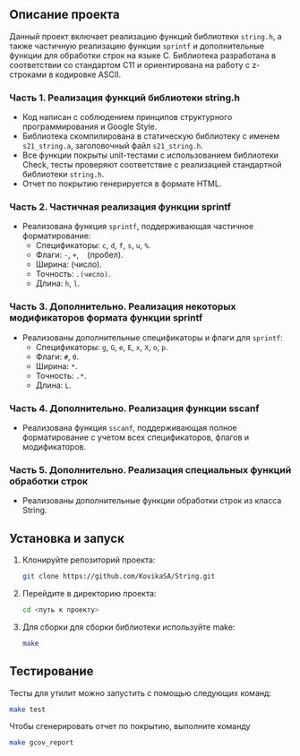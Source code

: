 ## Описание проекта

Данный проект включает реализацию функций библиотеки `string.h`, а также частичную реализацию функции `sprintf` и дополнительные функции для обработки строк на языке C. Библиотека разработана в соответствии со стандартом C11 и ориентирована на работу с z-строками в кодировке ASCII.

### Часть 1. Реализация функций библиотеки string.h

- Код написан с соблюдением принципов структурного программирования и Google Style.
- Библиотека скомпилирована в статическую библиотеку с именем `s21_string.a`, заголовочный файл `s21_string.h`.
- Все функции покрыты unit-тестами с использованием библиотеки Check, тесты проверяют соответствие с реализацией стандартной библиотеки `string.h`.
- Отчет по покрытию генерируется в формате HTML.

### Часть 2. Частичная реализация функции sprintf

- Реализована функция `sprintf`, поддерживающая частичное форматирование:
  - Спецификаторы: `c`, `d`, `f`, `s`, `u`, `%`.
  - Флаги: `-`, `+`, ` ` (пробел).
  - Ширина: (число).
  - Точность: `.(число)`.
  - Длина: `h`, `l`.

### Часть 3. Дополнительно. Реализация некоторых модификаторов формата функции sprintf

- Реализованы дополнительные спецификаторы и флаги для `sprintf`:
  - Спецификаторы: `g`, `G`, `e`, `E`, `x`, `X`, `o`, `p`.
  - Флаги: `#`, `0`.
  - Ширина: `*`.
  - Точность: `.*`.
  - Длина: `L`.

### Часть 4. Дополнительно. Реализация функции sscanf

- Реализована функция `sscanf`, поддерживающая полное форматирование с учетом всех спецификаторов, флагов и модификаторов.

### Часть 5. Дополнительно. Реализация специальных функций обработки строк

- Реализованы дополнительные функции обработки строк из класса String.

## Установка и запуск

1. Клонируйте репозиторий проекта:
   ```bash
   git clone https://github.com/KovikaSA/String.git
   ```

2. Перейдите в директорию проекта:
   ```bash
   cd <путь к проекту>
   ```

3. Для сборки для сборки библиотеки используйте make:
   ```bash
   make
   ```

## Тестирование

  Тесты для утилит можно запустить с помощью следующих команд:
  ```bash
  make test
  ```

  Чтобы сгенерировать отчет по покрытию, выполните команду 
  ```bash
  make gcov_report
  ```
